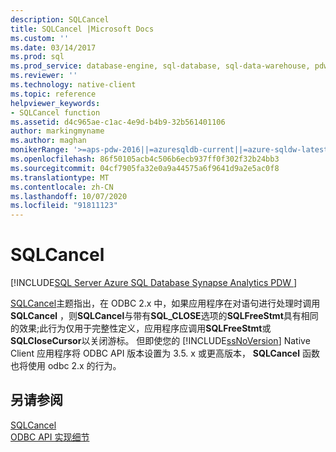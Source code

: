 ```yaml
---
description: SQLCancel
title: SQLCancel |Microsoft Docs
ms.custom: ''
ms.date: 03/14/2017
ms.prod: sql
ms.prod_service: database-engine, sql-database, sql-data-warehouse, pdw
ms.reviewer: ''
ms.technology: native-client
ms.topic: reference
helpviewer_keywords:
- SQLCancel function
ms.assetid: d4c965ae-c1ac-4e9d-b4b9-32b561401106
author: markingmyname
ms.author: maghan
monikerRange: '>=aps-pdw-2016||=azuresqldb-current||=azure-sqldw-latest||>=sql-server-2016||=sqlallproducts-allversions||>=sql-server-linux-2017||=azuresqldb-mi-current'
ms.openlocfilehash: 86f50105acb4c506b6ecb937ff0f302f32b24bb3
ms.sourcegitcommit: 04cf7905fa32e0a9a44575a6f9641d9a2e5ac0f8
ms.translationtype: MT
ms.contentlocale: zh-CN
ms.lasthandoff: 10/07/2020
ms.locfileid: "91811123"
---
```

# <a name="sqlcancel"></a>SQLCancel
[!INCLUDE[SQL Server Azure SQL Database Synapse Analytics PDW ](../../includes/applies-to-version/sql-asdb-asdbmi-asa-pdw.md)]

  [SQLCancel](../../odbc/reference/syntax/sqlcancel-function.md)主题指出，在 ODBC 2.x 中，如果应用程序在对语句进行处理时调用**SQLCancel** ，则**SQLCancel**与带有**SQL_CLOSE**选项的**SQLFreeStmt**具有相同的效果;此行为仅用于完整性定义，应用程序应调用**SQLFreeStmt**或**SQLCloseCursor**以关闭游标。 但即使您的 [!INCLUDE[ssNoVersion](../../includes/ssnoversion-md.md)] Native Client 应用程序将 ODBC API 版本设置为 3.5. x 或更高版本， **SQLCancel** 函数也将使用 odbc 2.x 的行为。  
  
## <a name="see-also"></a>另请参阅  
 [SQLCancel](../../odbc/reference/syntax/sqlcancel-function.md)   
 [ODBC API 实现细节](../../relational-databases/native-client-odbc-api/odbc-api-implementation-details.md)  
  
